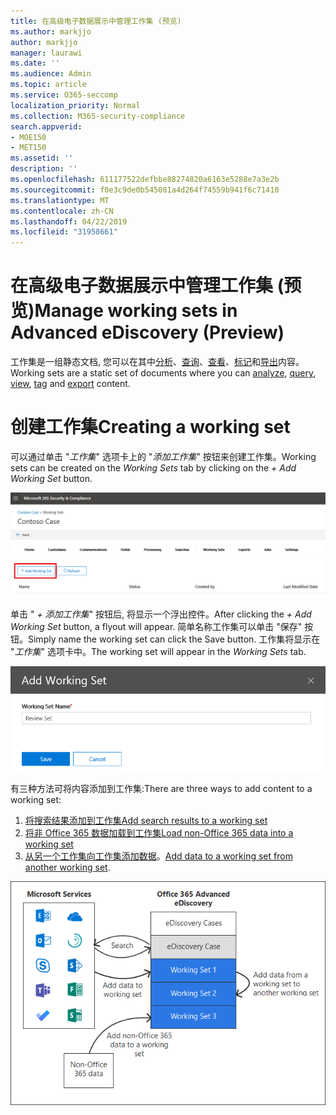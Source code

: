 ```yaml
---
title: 在高级电子数据展示中管理工作集 (预览)
ms.author: markjjo
author: markjjo
manager: laurawi
ms.date: ''
ms.audience: Admin
ms.topic: article
ms.service: O365-seccomp
localization_priority: Normal
ms.collection: M365-security-compliance
search.appverid:
- MOE150
- MET150
ms.assetid: ''
description: ''
ms.openlocfilehash: 611177522defbbe88274820a6163e5288e7a3e2b
ms.sourcegitcommit: f0e3c9de0b545081a4d264f74559b941f6c71410
ms.translationtype: MT
ms.contentlocale: zh-CN
ms.lasthandoff: 04/22/2019
ms.locfileid: "31958661"
---
```

# <a name="manage-working-sets-in-advanced-ediscovery-preview"></a><span data-ttu-id="e6d28-102">在高级电子数据展示中管理工作集 (预览)</span><span class="sxs-lookup"><span data-stu-id="e6d28-102">Manage working sets in Advanced eDiscovery (Preview)</span></span>
<span data-ttu-id="e6d28-103">工作集是一组静态文档, 您可以在其中[分析](https://docs.microsoft.com/en-us/office365/securitycompliance/compliance20/analyzing-data-in-working-set)、[查询](https://docs.microsoft.com/en-us/office365/securitycompliance/compliance20/working-set-search)、[查看](https://docs.microsoft.com/en-us/office365/securitycompliance/compliance20/view-documents-in-working-set)、[标记](https://docs.microsoft.com/en-us/Office365/SecurityCompliance/compliance20/tagging-documents)和[导出](https://docs.microsoft.com/en-us/office365/securitycompliance/compliance20/exporting-data-ediscover20)内容。</span><span class="sxs-lookup"><span data-stu-id="e6d28-103">Working sets are a static set of documents where you can [analyze](https://docs.microsoft.com/en-us/office365/securitycompliance/compliance20/analyzing-data-in-working-set), [query](https://docs.microsoft.com/en-us/office365/securitycompliance/compliance20/working-set-search), [view](https://docs.microsoft.com/en-us/office365/securitycompliance/compliance20/view-documents-in-working-set), [tag](https://docs.microsoft.com/en-us/Office365/SecurityCompliance/compliance20/tagging-documents) and [export](https://docs.microsoft.com/en-us/office365/securitycompliance/compliance20/exporting-data-ediscover20) content.</span></span>

# <a name="creating-a-working-set"></a><span data-ttu-id="e6d28-104">创建工作集</span><span class="sxs-lookup"><span data-stu-id="e6d28-104">Creating a working set</span></span>
<span data-ttu-id="e6d28-105">可以通过单击 "*工作集*" 选项卡上的 "*添加工作集*" 按钮来创建工作集。</span><span class="sxs-lookup"><span data-stu-id="e6d28-105">Working sets can be created on the *Working Sets* tab by clicking on the *+ Add Working Set* button.</span></span>

![添加工作集](../media/f45c51d9-585d-47d1-b7fb-0288715e0b6a.png)

<span data-ttu-id="e6d28-107">单击 " *+ 添加工作集*" 按钮后, 将显示一个浮出控件。</span><span class="sxs-lookup"><span data-stu-id="e6d28-107">After clicking the *+ Add Working Set* button, a flyout will appear.</span></span>  <span data-ttu-id="e6d28-108">简单名称工作集可以单击 "保存" 按钮。</span><span class="sxs-lookup"><span data-stu-id="e6d28-108">Simply name the working set can click the Save button.</span></span>  <span data-ttu-id="e6d28-109">工作集将显示在 "*工作集*" 选项卡中。</span><span class="sxs-lookup"><span data-stu-id="e6d28-109">The working set will appear in the *Working Sets* tab.</span></span>

![添加工作集浮出控件](../media/5e5c99f8-42ca-4c2f-960f-f1a5709569d1.png)

<span data-ttu-id="e6d28-111">有三种方法可将内容添加到工作集:</span><span class="sxs-lookup"><span data-stu-id="e6d28-111">There are three ways to add content to a working set:</span></span>
1) [<span data-ttu-id="e6d28-112">将搜索结果添加到工作集</span><span class="sxs-lookup"><span data-stu-id="e6d28-112">Add search results to a working set</span></span>](add-data-to-working-set.md)
2) [<span data-ttu-id="e6d28-113">将非 Office 365 数据加载到工作集</span><span class="sxs-lookup"><span data-stu-id="e6d28-113">Load non-Office 365 data into a working set</span></span>](load-non-office365-data.md)
3) <span data-ttu-id="e6d28-114">[从另一个工作集向工作集添加数据](add-data-to-working-set-from-another-working-set.md)。</span><span class="sxs-lookup"><span data-stu-id="e6d28-114">[Add data to a working set from another working set](add-data-to-working-set-from-another-working-set.md).</span></span>

![工作集](../media/1f1f4efd-c03b-4255-bc3d-df358e56549c.png)
